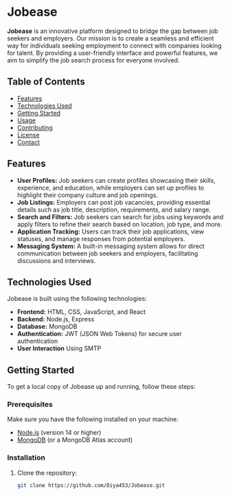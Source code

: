 # Jobease

**Jobease** is an innovative platform designed to bridge the gap between job seekers and employers. Our mission is to create a seamless and efficient way for individuals seeking employment to connect with companies looking for talent. By providing a user-friendly interface and powerful features, we aim to simplify the job search process for everyone involved.

## Table of Contents

- [Features](#features)
- [Technologies Used](#technologies-used)
- [Getting Started](#getting-started)
- [Usage](#usage)
- [Contributing](#contributing)
- [License](#license)
- [Contact](#contact)

## Features

- **User Profiles:** Job seekers can create profiles showcasing their skills, experience, and education, while employers can set up profiles to highlight their company culture and job openings.
- **Job Listings:** Employers can post job vacancies, providing essential details such as job title, description, requirements, and salary range.
- **Search and Filters:** Job seekers can search for jobs using keywords and apply filters to refine their search based on location, job type, and more.
- **Application Tracking:** Users can track their job applications, view statuses, and manage responses from potential employers.
- **Messaging System:** A built-in messaging system allows for direct communication between job seekers and employers, facilitating discussions and interviews.

## Technologies Used

Jobease is built using the following technologies:

- **Frontend:** HTML, CSS, JavaScript, and React
- **Backend:** Node.js, Express
- **Database:** MongoDB
- **Authentication:** JWT (JSON Web Tokens) for secure user authentication
- **User Interaction** Using SMTP 

## Getting Started

To get a local copy of Jobease up and running, follow these steps:

### Prerequisites

Make sure you have the following installed on your machine:

- [Node.js](https://nodejs.org/en/) (version 14 or higher)
- [MongoDB](https://www.mongodb.com/try/download/community) (or a MongoDB Atlas account)

### Installation

1. Clone the repository:

   ```bash
   git clone https://github.com/Diya453/Jobease.git
